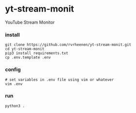 # yt-stream-monit

YouTube Stream Monitor

### install

```console
git clone https://github.com/rvrheenen/yt-stream-monit.git
cd yt-stream-monit
pip3 install requirements.txt
cp .env.template .env
```

### config

```console
# set variables in .env file using vim or whatever
vim .env
```

### run

```console
python3 .
```
